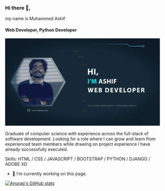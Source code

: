### Hi there 👋, 
my name is Muhammed Ashif
#### Web Developer, Python Developer
![Web Developer, Python Developer](https://github.com/MHMMD-ASHIF/MHMMD-ASHIF/blob/main/ashy.png)

Graduate of computer science with experience across the full-stack of software development.
Looking for a role where I can grow and learn from experienced team members while drawing
on project experience I have already successfully executed.

Skills:  HTML / CSS / JAVASCRIPT / BOOTSTRAP / PYTHON / DJANGO / ADOBE XD

- 🔭 I’m currently working on this page. 






[![Anurag's GitHub stats](https://github-readme-stats.vercel.app/api?username=MHMMD-ASHIF)](https://github.com/anuraghazra/github-readme-stats)
